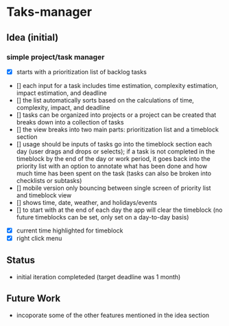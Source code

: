 # Taks-manager

## Idea (initial)
### simple project/task manager 
  - [x] starts with a prioritization list of backlog tasks
  - [] each input for a task includes time estimation, complexity estimation, impact estimation, and deadline 
  - [] the list automatically sorts based on the calculations of time, complexity, impact, and deadline 
  - [] tasks can be organized into projects or a project can be created that breaks down into a collection of tasks 
  - [] the view breaks into two main parts: prioritization list and a timeblock section
  - [] usage should be inputs of tasks go into the timeblock section each day (user drags and drops or selects); if a task is not completed in the timeblock by the end of the day or work period, it goes back into the priority list with an option to annotate what has been done and how much time has been spent on the task (tasks can also be broken into checklists or subtasks) 
  - [] mobile version only bouncing between single screen of priority list and timeblock view 
  - [] shows time, date, weather, and holidays/events 
  - [] to start with at the end of each day the app will clear the timeblock (no future timeblocks can be set, only set on a day-to-day basis) 
  - [x] current time highlighted for timeblock
  - [x] right click menu

## Status 
- initial iteration completeded (target deadline was 1 month) 

## Future Work 
- incoporate some of the other features mentioned in the idea section 
